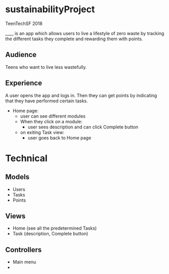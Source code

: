 # sustainabilityProject
TeenTechSF 2018 

____ is an app which allows users to live a lifestyle of zero waste by tracking the different tasks they complete and rewarding them with points.

## Audience
Teens who want to live less wastefully.

## Experience
A user opens the app and logs in. Then they can get points by indicating that they have performed certain tasks.
- Home page:
  - user can see different modules
  - When they click on a module:
    - user sees description and can click Complete button
  - on exiting Task view:
    - user goes back to Home page

# Technical

## Models
- Users
- Tasks
- Points

## Views
- Home (see all the predetermined Tasks)
- Task (description, Complete button)

## Controllers
- Main menu
- 

